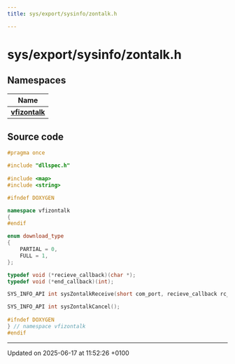 ```yaml
---
title: sys/export/sysinfo/zontalk.h

---
```


# sys/export/sysinfo/zontalk.h



## Namespaces

| Name           |
| -------------- |
| **[vfizontalk](namespacevfizontalk.md)**  |




## Source code

```cpp
#pragma once

#include "dllspec.h"
 
#include <map>
#include <string>

#ifndef DOXYGEN

namespace vfizontalk 
{
#endif

enum download_type
{
    PARTIAL = 0,
    FULL = 1,
};

typedef void (*recieve_callback)(char *);
typedef void (*end_callback)(int);

SYS_INFO_API int sysZontalkReceive(short com_port, recieve_callback rc_cb, end_callback end_cb, download_type type );

SYS_INFO_API int sysZontalkCancel();
  
#ifndef DOXYGEN
} // namespace vfizontalk
#endif
```


-------------------------------

Updated on 2025-06-17 at 11:52:26 +0100
